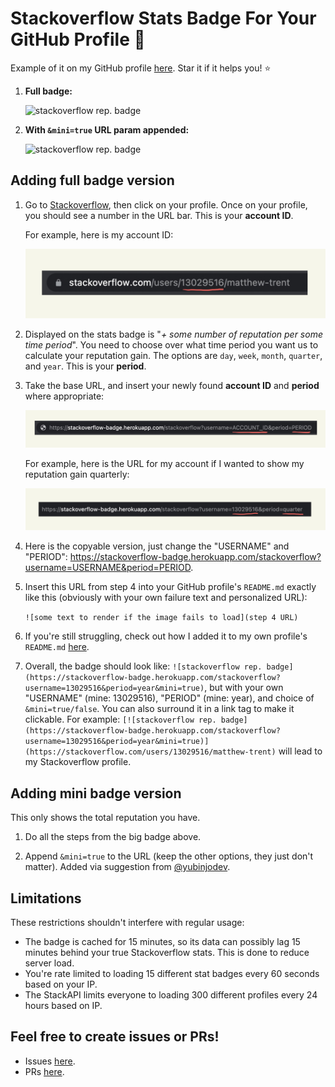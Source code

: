 # Stackoverflow Stats Badge For Your GitHub Profile 🚀

Example of it on my GitHub profile [here](https://github.com/mattrltrent). Star it if it helps you! ⭐️

1. **Full badge:**
 
   ![stackoverflow rep. badge](https://stackoverflow-badge.herokuapp.com/stackoverflow?username=13029516&period=year)

3. **With `&mini=true` URL param appended:**
 
   ![stackoverflow rep. badge](https://stackoverflow-badge.herokuapp.com/stackoverflow?username=13029516&period=year&mini=true)

## Adding full badge version

1. Go to [Stackoverflow](https://stackoverflow.com/), then click on your profile. Once on your profile, you should see a number in the URL bar. This is your **account ID**.

   For example, here is my account ID:

   <img  src="https://github.com/mattrltrent/stackoverflow_badge/blob/main/assets/github/demo_2.jpeg?raw=true"  style="display: inline"/>

2. Displayed on the stats badge is "*+ some number of reputation per some time period*". You need to choose over what time period you want us to calculate your reputation gain. The options are `day`,  `week`, `month`, `quarter`, and `year`. This is your **period**.

3. Take the base URL, and insert your newly found **account ID** and **period** where appropriate: 

   <img  src="https://github.com/mattrltrent/stackoverflow_badge/blob/main/assets/github/demo_3.jpg?raw=true"  style="display: inline"/>

   For example, here is the URL for my account if I wanted to show my reputation gain quarterly:

   <img  src="https://github.com/mattrltrent/stackoverflow_badge/blob/main/assets/github/demo_4.jpg?raw=true"  style="display: inline"/>

4. Here is the copyable version, just change the "USERNAME" and "PERIOD": https://stackoverflow-badge.herokuapp.com/stackoverflow?username=USERNAME&period=PERIOD.

5. Insert this URL from step 4 into your GitHub profile's `README.md` exactly like this (obviously with your own failure text and personalized URL):

   `![some text to render if the image fails to load](step 4 URL)`

6. If you're still struggling, check out how I added it to my own profile's `README.md` [here](https://github.com/mattrltrent/mattrltrent/blob/main/README.md?plain=1).

7. Overall, the badge should look like: `![stackoverflow rep. badge](https://stackoverflow-badge.herokuapp.com/stackoverflow?username=13029516&period=year&mini=true)`, but with your own "USERNAME" (mine: 13029516), "PERIOD" (mine: year), and choice of `&mini=true/false`. You can also surround it in a link tag to make it clickable. For example: `[![stackoverflow rep. badge](https://stackoverflow-badge.herokuapp.com/stackoverflow?username=13029516&period=year&mini=true)](https://stackoverflow.com/users/13029516/matthew-trent)` will lead to my Stackoverflow profile.

## Adding mini badge version

This only shows the total reputation you have.

1. Do all the steps from the big badge above.

2. Append `&mini=true` to the URL (keep the other options, they just don't matter). Added via suggestion from [@yubinjodev](https://github.com/yubinjodev).

## Limitations

These restrictions shouldn't interfere with regular usage:

- The badge is cached for 15 minutes, so its data can possibly lag 15 minutes behind your true Stackoverflow stats. This is done to reduce server load.
- You're rate limited to loading 15 different stat badges every 60 seconds based on your IP.
- The StackAPI limits everyone to loading 300 different profiles every 24 hours based on IP.

## Feel free to create issues or PRs!

- Issues [here](https://github.com/mattrltrent/stackoverflow_badge/issues).
- PRs [here](https://github.com/mattrltrent/stackoverflow_badge/pulls).

